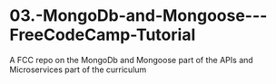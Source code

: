 # 03.-MongoDb-and-Mongoose---FreeCodeCamp-Tutorial
A FCC repo on the MongoDb and Mongoose part of the APIs and Microservices part of the curriculum
